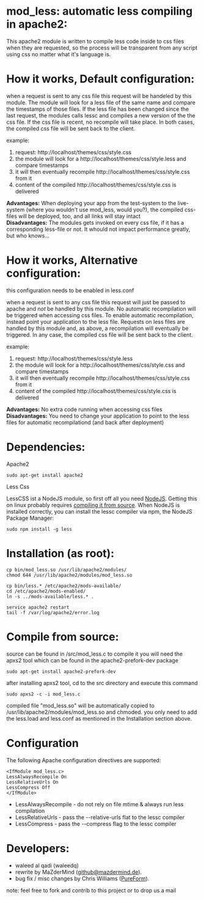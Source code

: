 # mod_less: automatic less compiling in apache2:

This apache2 module is written to compile less code inside to css files when they are requested, so the process will 
be transparent from any script using css no matter what it's language is.

# How it works, Default configuration:

when a request is sent to any css file this request will be handeled by this module. The module will look for a less file of the same name and compare the timestamps of those files. If the less file has been changed since the last request, the modules calls lessc and compiles a new version of the the css file. If the css file is recent, no recompile will take place. In both cases, the compiled css file will be sent back to the client.

example:
 1. request: http://localhost/themes/css/style.css
 2. the module will look for a http://localhost/themes/css/style.less and compare timestamps
   1. it will then eventually recompile http://localhost/themes/css/style.css from it
 3. content of the compiled http://localhost/themes/css/style.css is delivered

**Advantages:** When deploying your app from the test-system to the live-system (where you wouldn't use mod_less, would you?), the compiled css-files will be deployed, too, and all links will stay intact  
**Disadvantages:** The modules gets invoked on every css file, if it has a corresponding less-file or not. It whould not impact performance greatly, but who knows...  

# How it works, Alternative configuration:

this configuration needs to be enabled in less.conf

when a request is sent to any css file this request will just be passed to apache and *not* be handled by this module. No automatic recompilation will be triggered when accessing css files.
To enable automatic recompilation, instead point your application to the less file. Requests on less files are handled by this module and, as above, a recompilation will eventually be triggered. In any case, the compiled css file will be sent back to the client.

example:
 1. request: http://localhost/themes/css/style.less
 2. the module will look for a http://localhost/themes/css/style.css and compare timestamps
   1. it will then eventually recompile http://localhost/themes/css/style.css from it
 3. content of the compiled http://localhost/themes/css/style.css is delivered

**Advantages:** No extra code running when accessing css files  
**Disadvantages:** You need to change your application to point to the less files for automatic recompilationd (and back after deployment)  

# Dependencies: 

Apache2

	sudo apt-get install apache2

Less Css

LessCSS ist a NodeJS module, so first off all you need [NodeJS](http://nodejs.org/download/). Getting this on linux probably requires [compiling it from source](https://github.com/joyent/node/wiki/Installing-Node.js-via-package-manager).
When NodeJS is installed correctly, you can install the lessc compiler via npm, the NodeJS Package Manager:

	sudo npm install -g less


# Installation (as root):

	cp bin/mod_less.so /usr/lib/apache2/modules/
	chmod 644 /usr/lib/apache2/modules/mod_less.so

	cp bin/less.* /etc/apache2/mods-available/
	cd /etc/apache2/mods-enabled/
	ln -s ../mods-available/less.* .

	service apache2 restart
	tail -f /var/log/apache2/error.log

# Compile from source:
source can be found in /src/mod_less.c
to compile it you will need the apxs2 tool which can be found in the apache2-prefork-dev package

	sudo apt-get install apache2-prefork-dev

after installing apxs2 tool, cd to the src directory and execute this command 

	sudo apxs2 -c -i mod_less.c

compiled file "mod_less.so" will be automatically copied to /usr/lib/apache2/modules/mod_less.so and chmoded.
you only need to add the less.load and less.conf as mentioned in the Installation section above.


# Configuration

The following Apache configuration directives are supported:

	<IfModule mod_less.c>
	LessAlwaysRecompile On
	LessRelativeUrls On
	LessCompress Off
	</IfModule>

* LessAlwaysRecompile - do not rely on file mtime & always run less compilation
* LessRelativeUrls - pass the --relative-urls flat to the lessc compiler
* LessCompress - pass the --compress flag to the lessc compiler

# Developers:

- waleed al qadi (waleedq)  
- rewrite by MaZderMind (github@mazdermind.de).  
- bug fix / misc changes by Chris Williams ([PureForm](https://github.com/PureForm)).

note: feel free to fork and contrib to this project or to drop us a mail